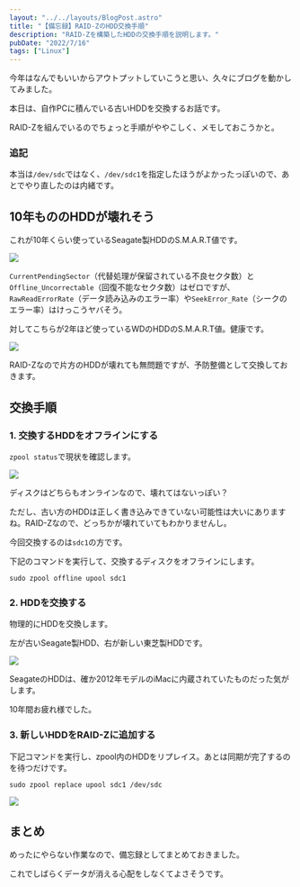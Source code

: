 ```yaml
---
layout: "../../layouts/BlogPost.astro"
title: "【備忘録】RAID-ZのHDD交換手順"
description: "RAID-Zを構築したHDDの交換手順を説明します。"
pubDate: "2022/7/16"
tags: ["Linux"]
---
```


今年はなんでもいいからアウトプットしていこうと思い、久々にブログを動かしてみました。

本日は、自作PCに積んでいる古いHDDを交換するお話です。

RAID-Zを組んでいるのでちょっと手順がややこしく、メモしておこうかと。

### 追記

本当は`/dev/sdc`ではなく、`/dev/sdc1`を指定したほうがよかったっぽいので、あとでやり直したのは内緒です。

## 10年もののHDDが壊れそう

これが10年くらい使っているSeagate製HDDのS.M.A.R.T値です。

![](/20220716-raid-z-hdd-replace/image01.png)

`CurrentPendingSector`（代替処理が保留されている不良セクタ数）と`Offline_Uncorrectable`（回復不能なセクタ数）はゼロですが、`RawReadErrorRate`（データ読み込みのエラー率）や`SeekError_Rate`（シークのエラー率）はけっこうヤバそう。

対してこちらが2年ほど使っているWDのHDDのS.M.A.R.T値。健康です。

![](/20220716-raid-z-hdd-replace/image02.png)

RAID-Zなので片方のHDDが壊れても無問題ですが、予防整備として交換しておきます。

## 交換手順


### 1. 交換するHDDをオフラインにする

`zpool status`で現状を確認します。

![](/20220716-raid-z-hdd-replace/image03.png)
 
ディスクはどちらもオンラインなので、壊れてはないっぽい？

ただし、古い方のHDDは正しく書き込みできていない可能性は大いにありますね。RAID-Zなので、どっちかが壊れていてもわかりませんし。

今回交換するのは`sdc1`の方です。

下記のコマンドを実行して、交換するディスクをオフラインにします。

```shell
sudo zpool offline upool sdc1
```

### 2. HDDを交換する

物理的にHDDを交換します。

左が古いSeagate製HDD、右が新しい東芝製HDDです。

![](/20220716-raid-z-hdd-replace/image04.jpg)

SeagateのHDDは、確か2012年モデルのiMacに内蔵されていたものだった気がします。

10年間お疲れ様でした。

### 3. 新しいHDDをRAID-Zに追加する

下記コマンドを実行し、zpool内のHDDをリプレイス。あとは同期が完了するのを待つだけです。

```shell
sudo zpool replace upool sdc1 /dev/sdc
```

![](/20220716-raid-z-hdd-replace/image05.png)

## まとめ 

めったにやらない作業なので、備忘録としてまとめておきました。

これでしばらくデータが消える心配をしなくてよさそうです。